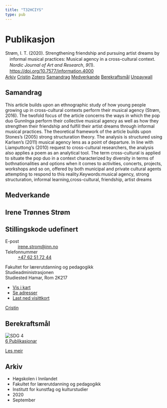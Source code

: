 ```yaml
---
title: "T32HCIYS"
type: pub
---
```

<h1>Publikasjon</h1>
<article id="csl-bib-container-T32HCIYS" class="csl-bib-container">
  <div class="csl-bib-body" style="line-height: 1.35; padding-left: 1em; text-indent:-1em;">
  <div class="csl-entry">Str&#xF8;m, I. T. (2020). Strengthening friendship and pursuing artist dreams by informal musical practices: Musical agency in a cross-cultural context. <i>Nordic Journal of Art and Research</i>, <i>9</i>(1). <a href="https://doi.org/10.7577/information.4000">https://doi.org/10.7577/information.4000</a></div>
</div>
  <div class="csl-bib-buttons">
    <a href="#taxonomy-article-T32HCIYS" class="csl-bib-button">Arkiv</a>
    <a href="https://app.cristin.no/results/show.jsf?id=1833042" alt="Cristin URL" class="csl-bib-button">Cristin</a>
    <a href="http://zotero.org/groups/5402882/items/T32HCIYS" alt="Zotero URL" class="csl-bib-button">Zotero</a>
    <a href="#abstract-article-T32HCIYS" class="csl-bib-button">Samandrag</a>
    <a href="#contributors-article-T32HCIYS" class="csl-bib-button">Medverkande</a>
    <a href="#sdg-article-T32HCIYS" class="csl-bib-button">Berekraftsmål</a>
    <a href="https://journals.oslomet.no/index.php/information/article/download/4000/3581" class="csl-bib-button">Unpaywall</a>
  </div>
  <div id="csl-bib-meta-container-T32HCIYS"></div>
</article>
<div id="csl-bib-meta-T32HCIYS" class="csl-bib-meta">
  <article id="abstract-article-T32HCIYS" class="abstract-article">
    <h1>Samandrag</h1>
    This article builds upon an ethnographic study of how young people growing up in cross-cultural contexts perform their musical agency (Strøm, 2016). The twofold focus of the article concerns the ways in which the pop duo GunnInga perform their collective musical agency as well as how they strengthen their friendship and fulfill their artist dreams through informal musical practices. The theoretical framework of the article builds upon Stones’s (2005) strong structuration theory. The analysis is structured using Karlsen’s (2011) musical agency lens as a point of departure. In line with Liamputtong’s (2010) request to cross-cultural researchers, the analysis also applies a poem as an analytical tool. The term cross-cultural is applied to situate the pop duo in a context characterized by diversity in terms of bothnationalities and options when it comes to activities, concerts, projects, workshops and so on, offered by both municipal and private cultural agents attempting to respond to this reality.Keywords:musical agency, strong structuration, informal learning,cross-cultural, friendship, artist dreams
  </article>
  <article id="contributors-article-T32HCIYS" class="contributors-article">
    <h1>Medverkande</h1>
    <div class="personas"> <div class="vrtx-hinn-person-card"> <div class="photo"> <i class="lar la-user-circle missing-person"></i> </div> <div class="info"> <hgroup><h1>Irene Trønnes Strøm</h1> <h2>Stillingskode udefinert</h2> </hgroup><dl> <dt>E-post</dt> <dd> <a href="mailto:irene.strom@inn.no">irene.strom@inn.no</a> </dd> <dt>Telefonnummer</dt> <dd><a href="tel:+4762517244"> +47 62 51 72 44 </a></dd> </dl> <p> Fakultet for lærerutdanning og pedagogikk<br> Studieadministrasjonen<br> Studiested Hamar, Rom 2K217 </p> <ul class="vrtx-hinn-links"> <li><a href="https://www.google.com/maps?q=60.79677,11.07479">Vis i kart</a></li> <li><a href="https://www.inn.no/finn-en-ansatt/irene-strom.html#vrtx-hinn-addresses">Se adresser</a></li> <li><a href="https://www.inn.no/finn-en-ansatt/irene-strom.html?vrtx=vcf">Last ned visittkort</a></li> </ul> </div> </div> <a href="https://app.cristin.no/persons/show.jsf?id=326688" alt="Cristin URL" class="personas-cristin">Cristin</a> </div>
  </article>
  <article id="sdg-article-T32HCIYS" class="sdg-article">
    <h1>Berekraftsmål</h1>
    <div class="sdg-container"><div id="sdg4" class="sdg"> <img src="{{< params subfolder >}}images/sdg/sdg04_no.png" class="image" alt="SDG 4"> <div class="sdg-overlay"> <a href="{{< params subfolder >}}no/archive/?sdg=4#archive" class="sdg-publication-count"><span>6</span> Publikasjonar</a> <p><a href="NA" class="sdg-read-more">Les meir</a></p> </div> </div></div>
  </article>
  <article id="taxonomy-article-T32HCIYS" class="taxonomy-article">
    <h1>Arkiv</h1>
    <ul>
      <li>Høgskolen i Innlandet</li>
      <li>Fakultet for lærerutdanning og pedagogikk</li>
      <li>Institutt for kunstfag og kulturstudier</li>
      <li>2020</li>
      <li>September</li>
    </ul>
  </article>
</div>
